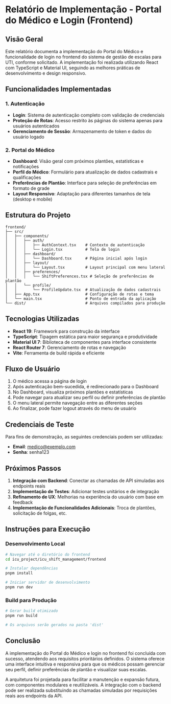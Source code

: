 # Relatório de Implementação - Portal do Médico e Login (Frontend)

## Visão Geral

Este relatório documenta a implementação do Portal do Médico e funcionalidade de login no frontend do sistema de gestão de escalas para UTI, conforme solicitado. A implementação foi realizada utilizando React com TypeScript e Material UI, seguindo as melhores práticas de desenvolvimento e design responsivo.

## Funcionalidades Implementadas

### 1. Autenticação
- **Login**: Sistema de autenticação completo com validação de credenciais
- **Proteção de Rotas**: Acesso restrito às páginas do sistema apenas para usuários autenticados
- **Gerenciamento de Sessão**: Armazenamento de token e dados do usuário logado

### 2. Portal do Médico
- **Dashboard**: Visão geral com próximos plantões, estatísticas e notificações
- **Perfil do Médico**: Formulário para atualização de dados cadastrais e qualificações
- **Preferências de Plantão**: Interface para seleção de preferências em formato de grade
- **Layout Responsivo**: Adaptação para diferentes tamanhos de tela (desktop e mobile)

## Estrutura do Projeto

```
frontend/
├── src/
│   ├── components/
│   │   ├── auth/
│   │   │   ├── AuthContext.tsx    # Contexto de autenticação
│   │   │   └── Login.tsx          # Tela de login
│   │   ├── dashboard/
│   │   │   └── Dashboard.tsx      # Página inicial após login
│   │   ├── layout/
│   │   │   └── Layout.tsx         # Layout principal com menu lateral
│   │   ├── preferences/
│   │   │   └── ShiftPreferences.tsx # Seleção de preferências de plantão
│   │   └── profile/
│   │       └── ProfileUpdate.tsx  # Atualização de dados cadastrais
│   ├── App.tsx                    # Configuração de rotas e tema
│   └── main.tsx                   # Ponto de entrada da aplicação
└── dist/                          # Arquivos compilados para produção
```

## Tecnologias Utilizadas

- **React 19**: Framework para construção da interface
- **TypeScript**: Tipagem estática para maior segurança e produtividade
- **Material UI 7**: Biblioteca de componentes para interface consistente
- **React Router 7**: Gerenciamento de rotas e navegação
- **Vite**: Ferramenta de build rápida e eficiente

## Fluxo de Usuário

1. O médico acessa a página de login
2. Após autenticação bem-sucedida, é redirecionado para o Dashboard
3. No Dashboard, visualiza próximos plantões e estatísticas
4. Pode navegar para atualizar seu perfil ou definir preferências de plantão
5. O menu lateral permite navegação entre as diferentes seções
6. Ao finalizar, pode fazer logout através do menu de usuário

## Credenciais de Teste

Para fins de demonstração, as seguintes credenciais podem ser utilizadas:

- **Email**: medico@exemplo.com
- **Senha**: senha123

## Próximos Passos

1. **Integração com Backend**: Conectar as chamadas de API simuladas aos endpoints reais
2. **Implementação de Testes**: Adicionar testes unitários e de integração
3. **Refinamento de UX**: Melhorias na experiência do usuário com base em feedback
4. **Implementação de Funcionalidades Adicionais**: Troca de plantões, solicitação de folgas, etc.

## Instruções para Execução

### Desenvolvimento Local

```bash
# Navegar até o diretório do frontend
cd icu_project/icu_shift_management/frontend

# Instalar dependências
pnpm install

# Iniciar servidor de desenvolvimento
pnpm run dev
```

### Build para Produção

```bash
# Gerar build otimizado
pnpm run build

# Os arquivos serão gerados na pasta 'dist'
```

## Conclusão

A implementação do Portal do Médico e login no frontend foi concluída com sucesso, atendendo aos requisitos prioritários definidos. O sistema oferece uma interface intuitiva e responsiva para que os médicos possam gerenciar seu perfil, definir preferências de plantão e visualizar suas escalas.

A arquitetura foi projetada para facilitar a manutenção e expansão futura, com componentes modulares e reutilizáveis. A integração com o backend pode ser realizada substituindo as chamadas simuladas por requisições reais aos endpoints da API.
